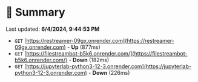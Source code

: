 # 📖 Summary
Last updated: **6/4/2024, 9:44:53 PM**

- `GET` [https://restreamer-09gx.onrender.com](https://restreamer-09gx.onrender.com) - **Up** (877ms)
- `GET` [https://filestreambot-b5k6.onrender.com/](https://filestreambot-b5k6.onrender.com/) - **Down** (182ms)
- `GET` [https://jupyterlab-python3-12-3.onrender.com](https://jupyterlab-python3-12-3.onrender.com) - **Down** (226ms)
